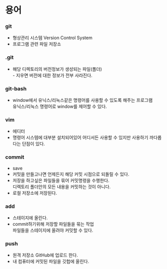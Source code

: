 # 용어

### git

* 형상관리 시스템 Version Control System
* 프로그램 관련 파일 저장소

### .git

* 해당 디렉토리의 버전정보가 생성되는 파일(폴더)\
  \- 지우면 버전에 대한 정보가 전부 사라진다.

### git-bash

* window에서 유닉스/리눅스같은 명령어를 사용할 수 있도록 해주는 프로그램\
  유닉스/리눅스 명령어로 window를 제어할 수 있다.

### vim

* 에디터
* 명령어 시스템에 대부분 설치되어있어 어디서든 사용할 수 있지만 사용하기 까다롭다는 단점이 있다.

### commit

* save
* 커밋을 만들고나면 언제든지 해당 커밋 시점으로 되돌릴 수 있다.
* 저장을 하고싶은 파일들을 묶어 커밋명령을 수행한다.\
  디렉토리 폴더안의 모든 내용을 커밋하는 것이 아니다.
* 로컬 저장소에 저장된다.

### add

* 스테이지에 올린다.
* commit하기위해 저장할 파일들을 묶는 작업\
  파일들을 스테이지에 올려야 커밋할 수 있다.

### push

* 원격 저장소 GitHub에 업로드 한다.
* 내 컴퓨터에 커밋된 파일을 깃헙에 올린다.
